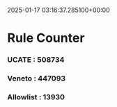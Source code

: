2025-01-17 03:16:37.285100+00:00
# Rule Counter 
 ### UCATE : 508734

 ### Veneto : 447093

 ### Allowlist : 13930
